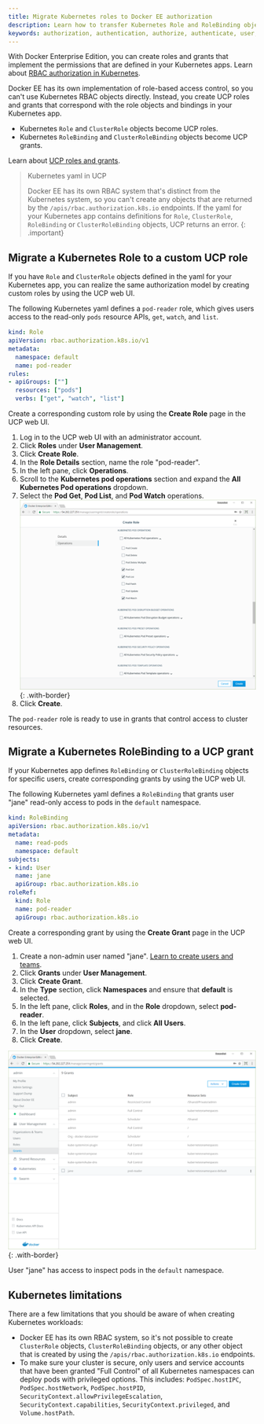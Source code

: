 ```yaml
---
title: Migrate Kubernetes roles to Docker EE authorization
description: Learn how to transfer Kubernetes Role and RoleBinding objects to UCP roles and grants.
keywords: authorization, authentication, authorize, authenticate, user, team, UCP, Kubernetes, role, grant
---
```


With Docker Enterprise Edition, you can create roles and grants
that implement the permissions that are defined in your Kubernetes apps.
Learn about [RBAC authorization in Kubernetes](https://v1-8.docs.kubernetes.io/docs/admin/authorization/rbac/).

Docker EE has its own implementation of role-based access control, so you
can't use Kubernetes RBAC objects directly. Instead, you create UCP roles
and grants that correspond with the role objects and bindings in your
Kubernetes app.

- Kubernetes `Role` and `ClusterRole` objects become UCP roles.
- Kubernetes `RoleBinding` and `ClusterRoleBinding` objects become UCP grants.  

Learn about [UCP roles and grants](grant-permissions.md).

> Kubernetes yaml in UCP
> 
> Docker EE has its own RBAC system that's distinct from the Kubernetes
> system, so you can't create any objects that are returned by the
> `/apis/rbac.authorization.k8s.io` endpoints. If the yaml for your Kubernetes
> app contains definitions for `Role`, `ClusterRole`, `RoleBinding` or
> `ClusterRoleBinding` objects, UCP returns an error.
{: .important}

## Migrate a Kubernetes Role to a custom UCP role

If you have `Role` and `ClusterRole` objects defined in the yaml for your
Kubernetes app, you can realize the same authorization model by creating
custom roles by using the UCP web UI.

The following Kubernetes yaml defines a `pod-reader` role, which gives users
access to the read-only `pods` resource APIs, `get`, `watch`, and `list`.

```yaml
kind: Role
apiVersion: rbac.authorization.k8s.io/v1
metadata:
  namespace: default
  name: pod-reader
rules:
- apiGroups: [""]
  resources: ["pods"]
  verbs: ["get", "watch", "list"]
```

Create a corresponding custom role by using the **Create Role** page in the 
UCP web UI.

1.  Log in to the UCP web UI with an administrator account.
2.  Click **Roles** under **User Management**.
3.  Click **Create Role**.
4.  In the **Role Details** section, name the role "pod-reader".
5.  In the left pane, click **Operations**.
6.  Scroll to the **Kubernetes pod operations** section and expand the
    **All Kubernetes Pod operations** dropdown. 
7.  Select the **Pod Get**, **Pod List**, and **Pod Watch** operations.
    ![](../images/migrate-kubernetes-roles-1.png){: .with-border}
8.  Click **Create**.

The `pod-reader` role is ready to use in grants that control access to 
cluster resources.

## Migrate a Kubernetes RoleBinding to a UCP grant

If your Kubernetes app defines `RoleBinding` or `ClusterRoleBinding`
objects for specific users, create corresponding grants by using the UCP web UI.

The following Kubernetes yaml defines a `RoleBinding` that grants user "jane"
read-only access to pods in the `default` namespace.

```yaml
kind: RoleBinding
apiVersion: rbac.authorization.k8s.io/v1
metadata:
  name: read-pods
  namespace: default
subjects:
- kind: User
  name: jane
  apiGroup: rbac.authorization.k8s.io
roleRef:
  kind: Role
  name: pod-reader
  apiGroup: rbac.authorization.k8s.io
```  

Create a corresponding grant by using the **Create Grant** page in the 
UCP web UI.

1.  Create a non-admin user named "jane". [Learn to create users and teams](create-users-and-teams-manually.md). 
1.  Click **Grants** under **User Management**.
2.  Click **Create Grant**.
3.  In the **Type** section, click **Namespaces** and ensure that **default** is selected.
4.  In the left pane, click **Roles**, and in the **Role** dropdown, select **pod-reader**.
5.  In the left pane, click **Subjects**, and click **All Users**.
6.  In the **User** dropdown, select **jane**.
7.  Click **Create**. 

![](../images/migrate-kubernetes-roles-2.png){: .with-border}

User "jane" has access to inspect pods in the `default` namespace.

## Kubernetes limitations

There are a few limitations that you should be aware of when creating
Kubernetes workloads:

* Docker EE has its own RBAC system, so it's not possible to create
  `ClusterRole` objects, `ClusterRoleBinding` objects, or any other object that is
  created by using the `/apis/rbac.authorization.k8s.io` endpoints.
* To make sure your cluster is secure, only users and service accounts that have been 
  granted "Full Control" of all Kubernetes namespaces can deploy pods with privileged
  options. This includes: `PodSpec.hostIPC`, `PodSpec.hostNetwork`,
  `PodSpec.hostPID`, `SecurityContext.allowPrivilegeEscalation`,
  `SecurityContext.capabilities`, `SecurityContext.privileged`, and
  `Volume.hostPath`.
